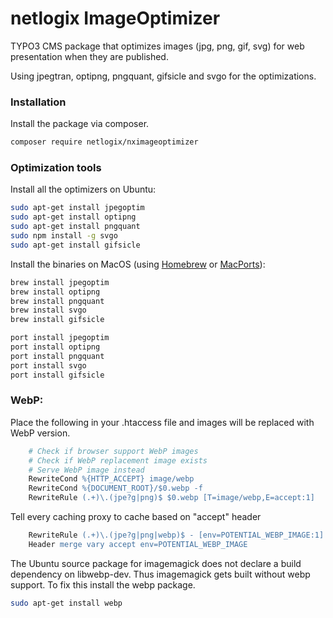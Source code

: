 netlogix ImageOptimizer
=======================
TYPO3 CMS package that optimizes images (jpg, png, gif, svg) for web presentation when they are published.

Using jpegtran, optipng, pngquant, gifsicle and svgo for the optimizations.

### Installation

Install the package via composer.

```bash
composer require netlogix/nximageoptimizer
```

### Optimization tools

Install all the optimizers on Ubuntu:

```bash
sudo apt-get install jpegoptim
sudo apt-get install optipng
sudo apt-get install pngquant
sudo npm install -g svgo
sudo apt-get install gifsicle
```

Install the binaries on MacOS (using [Homebrew](https://brew.sh/) or [MacPorts](https://www.macports.org/)):

```bash
brew install jpegoptim
brew install optipng
brew install pngquant
brew install svgo
brew install gifsicle
```

```bash
port install jpegoptim
port install optipng
port install pngquant
port install svgo
port install gifsicle
```

### WebP:

Place the following in your .htaccess file and images will be replaced with WebP version.
```apache
	# Check if browser support WebP images
	# Check if WebP replacement image exists
	# Serve WebP image instead
	RewriteCond %{HTTP_ACCEPT} image/webp
	RewriteCond %{DOCUMENT_ROOT}/$0.webp -f
	RewriteRule (.+)\.(jpe?g|png)$ $0.webp [T=image/webp,E=accept:1]
```

Tell every caching proxy to cache based on "accept" header
```apache
	RewriteRule (.+)\.(jpe?g|png|webp)$ - [env=POTENTIAL_WEBP_IMAGE:1]
	Header merge vary accept env=POTENTIAL_WEBP_IMAGE
```

The Ubuntu source package for imagemagick does not declare a build dependency on libwebp-dev.
Thus imagemagick gets built without webp support.
To fix this install the webp package.
```bash
sudo apt-get install webp
```
